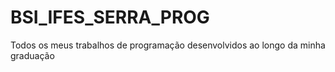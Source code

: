 # BSI_IFES_SERRA_PROG
Todos os meus trabalhos de programação desenvolvidos ao longo da minha graduação
